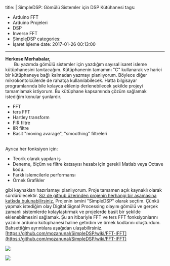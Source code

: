 title: |
  SimpleDSP: Gömülü Sistemler için DSP Kütühanesi
tags:
  - Arduino FFT
  - Arduino Projeleri
  - DSP
  - Inverse FFT
  - SimpleDSP
categories:
  - İşaret İşleme
date: 2017-01-26 00:13:00
---
**Herkese Merhabalar,**  
       Bu yazımda gömülü sistemler için yazdığım sayısal isaret isleme kütüphanesini tanıtacağım. Kütüphanenin tamamını "C" kullanarak ve harici bir kütüphaneye bağlı kalmadan yazmayı planlıyorum. Böylece diğer mikrokontolcülerde de rahatça kullanılabilecek. Hatta bilgisayar programlarında bile kolayca eklenip derlenebilecek şekilde projeyi tamamlamak istiyorum. Bu kütüphane kapsamında çözüm sağlamak istediğim konular şunlardır.  

*   FFT
*   ters FFT
*   Hartley transform
*   FIR filtre
*   IIR filtre
*   Basit "moving avarage", "smoothing" filtreleri

<a name="more"></a>  
Ayrıca her fonksiyon için:  

*   Teorik olarak yapılan iş
*   Deneme, ölçüm ve filtre katsayısı hesabı için gerekli Matlab veya Octave kodu.
*   Farklı islemcilerle performansı
*   Örnek Grafikler

gibi kaynakları hazırlamayı planlıyorum. Proje tamamen açık kaynaklı olarak sürdürülecektir. [Siz de github üzerinden projenin herhangi bir aşamasına katkıda bulunabilirsiniz.](https://github.com/mozanunal/SimpleDSP/) Projenin ismini "SimpleDSP" olarak seçtim. Çünkü yapmak istediğim olay Digital Signal Processing olayını gömülü ve gerçek zamanlı sistemlerde kolaylaştırmak ve projelerde basit bir şekilde eklenebilmesini sağlamak. Şu an itibariyle FFT ve ters FFT fonksiyonlarını yazdım arduino kütüphanesi haline getirdim ve örnek kodlarını oluşturdum. Bahsettiğim ayrıntılara aşağıdan ulaşabilirsiniz.  
[https://github.com/mozanunal/SimpleDSP/wiki/FFT-IFFT](https://github.com/mozanunal/SimpleDSP/wiki/FFT-IFFT)  

[![](https://3.bp.blogspot.com/-_D7YzurT3TU/WJpIRRCd2UI/AAAAAAAAgv0/hc-M_YRJfEA5VDFKkTpZ12EOfgqmDgccwCK4B/s640/Capture.PNG)](http://3.bp.blogspot.com/-_D7YzurT3TU/WJpIRRCd2UI/AAAAAAAAgv0/hc-M_YRJfEA5VDFKkTpZ12EOfgqmDgccwCK4B/s1600/Capture.PNG)

[![](https://4.bp.blogspot.com/-exg_pbzTsic/WJpIRE1bRII/AAAAAAAAgvs/XX7gjJlWuhEtPyAmobVN171Lcs3hBPMJACK4B/s400/sd.PNG)](http://4.bp.blogspot.com/-exg_pbzTsic/WJpIRE1bRII/AAAAAAAAgvs/XX7gjJlWuhEtPyAmobVN171Lcs3hBPMJACK4B/s1600/sd.PNG)
